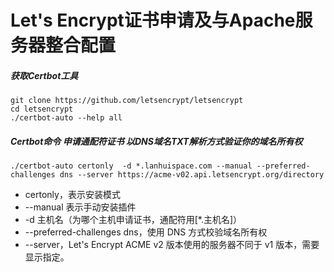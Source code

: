 # Let's Encrypt证书申请及与Apache服务器整合配置

##### 获取Certbot工具
	git clone https://github.com/letsencrypt/letsencrypt
	cd letsencrypt
	./certbot-auto --help all
	
##### Certbot命令 申请通配符证书 以DNS域名TXT解析方式验证你的域名所有权
	./certbot-auto certonly  -d *.lanhuispace.com --manual --preferred-challenges dns --server https://acme-v02.api.letsencrypt.org/directory 
	
* certonly，表示安装模式
* --manual 表示手动安装插件
* -d 主机名（为哪个主机申请证书，通配符用[*.主机名]）
* --preferred-challenges dns，使用 DNS 方式校验域名所有权
* --server，Let's Encrypt ACME v2 版本使用的服务器不同于 v1 版本，需要显示指定。

